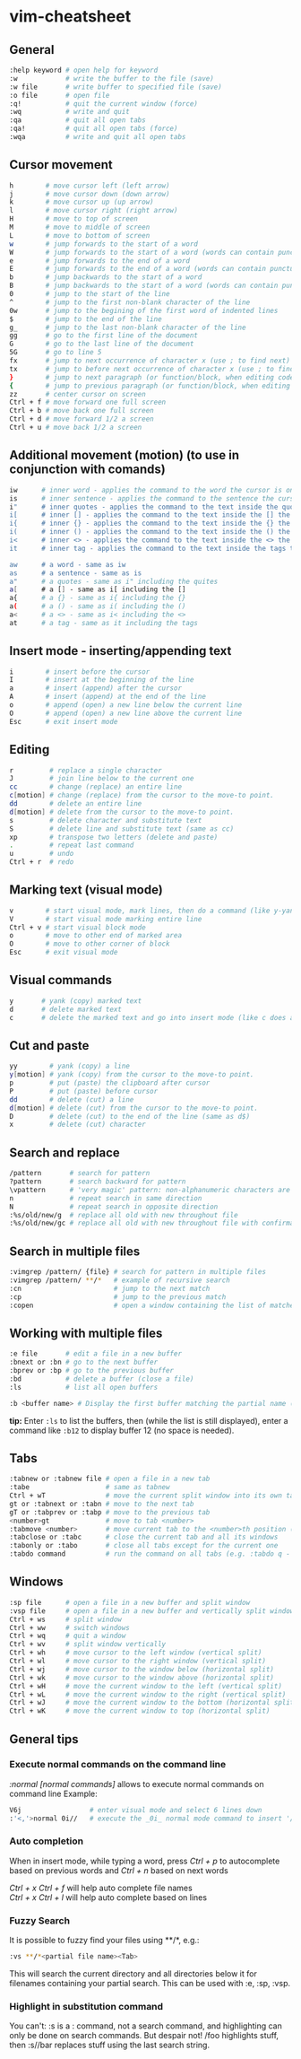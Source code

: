 # vim-cheatsheet

## General
```bash
:help keyword # open help for keyword
:w            # write the buffer to the file (save)
:w file       # write buffer to specified file (save)
:o file       # open file
:q!           # quit the current window (force)
:wq           # write and quit
:qa           # quit all open tabs
:qa!          # quit all open tabs (force)
:wqa          # write and quit all open tabs
```

## Cursor movement
```bash
h        # move cursor left (left arrow)
j        # move cursor down (down arrow)
k        # move cursor up (up arrow)
l        # move cursor right (right arrow)
H        # move to top of screen
M        # move to middle of screen
L        # move to bottom of screen
w        # jump forwards to the start of a word
W        # jump forwards to the start of a word (words can contain punctuation)
e        # jump forwards to the end of a word
E        # jump forwards to the end of a word (words can contain punctuation)
b        # jump backwards to the start of a word
B        # jump backwards to the start of a word (words can contain punctuation)
0        # jump to the start of the line
^        # jump to the first non-blank character of the line
0w       # jump to the begining of the first word of indented lines
$        # jump to the end of the line
g_       # jump to the last non-blank character of the line
gg       # go to the first line of the document
G        # go to the last line of the document
5G       # go to line 5
fx       # jump to next occurrence of character x (use ; to find next)
tx       # jump to before next occurrence of character x (use ; to find next)
}        # jump to next paragraph (or function/block, when editing code)
{        # jump to previous paragraph (or function/block, when editing code)
zz       # center cursor on screen
Ctrl + f # move forward one full screen
Ctrl + b # move back one full screen
Ctrl + d # move forward 1/2 a screen
Ctrl + u # move back 1/2 a screen
```

## Additional movement (motion) (to use in conjunction with comands)
```bash
iw      # inner word - applies the command to the word the cursor is on
is      # inner sentence - applies the command to the sentence the cursor is on
i"      # inner quotes - applies the command to the text inside the quotes
i[      # inner [] - applies the command to the text inside the [] the cursor is on
i{      # inner {} - applies the command to the text inside the {} the cursor is on
i(      # inner () - applies the command to the text inside the () the cursor is on
i<      # inner <> - applies the command to the text inside the <> the cursor is on
it      # inner tag - applies the command to the text inside the tags the cursor is on <tag>...</tag>

aw      # a word - same as iw
as      # a sentence - same as is
a"      # a quotes - same as i" including the quites
a[      # a [] - same as i[ including the []
a{      # a {} - same as i{ including the {}
a(      # a () - same as i( including the ()
a<      # a <> - same as i< including the <>
at      # a tag - same as it including the tags
```

## Insert mode - inserting/appending text
```bash
i        # insert before the cursor
I        # insert at the beginning of the line
a        # insert (append) after the cursor
A        # insert (append) at the end of the line
o        # append (open) a new line below the current line
O        # append (open) a new line above the current line
Esc      # exit insert mode
```

## Editing
```bash
r         # replace a single character
J         # join line below to the current one
cc        # change (replace) an entire line
c[motion] # change (replace) from the cursor to the move-to point.
dd        # delete an entire line
d[motion] # delete from the cursor to the move-to point.
s         # delete character and substitute text
S         # delete line and substitute text (same as cc)
xp        # transpose two letters (delete and paste)
.         # repeat last command
u         # undo
Ctrl + r  # redo
```

## Marking text (visual mode)
```bash
v        # start visual mode, mark lines, then do a command (like y-yank)
V        # start visual mode marking entire line
Ctrl + v # start visual block mode
o        # move to other end of marked area
O        # move to other corner of block
Esc      # exit visual mode
```

## Visual commands
```bash
y       # yank (copy) marked text
d       # delete marked text
c       # delete the marked text and go into insert mode (like c does above)
```

## Cut and paste
```bash
yy        # yank (copy) a line
y[motion] # yank (copy) from the cursor to the move-to point.
p         # put (paste) the clipboard after cursor
P         # put (paste) before cursor
dd        # delete (cut) a line
d[motion] # delete (cut) from the cursor to the move-to point.
D         # delete (cut) to the end of the line (same as d$)
x         # delete (cut) character
```

## Search and replace
```bash
/pattern       # search for pattern
?pattern       # search backward for pattern
\vpattern      # 'very magic' pattern: non-alphanumeric characters are interpreted as special regex symbols (no escaping needed)
n              # repeat search in same direction
N              # repeat search in opposite direction
:%s/old/new/g  # replace all old with new throughout file
:%s/old/new/gc # replace all old with new throughout file with confirmations
```

## Search in multiple files
```bash
:vimgrep /pattern/ {file} # search for pattern in multiple files
:vimgrep /pattern/ **/*   # example of recursive search
:cn                       # jump to the next match
:cp                       # jump to the previous match
:copen                    # open a window containing the list of matches
```

## Working with multiple files
```bash
:e file       # edit a file in a new buffer
:bnext or :bn # go to the next buffer
:bprev or :bp # go to the previous buffer
:bd           # delete a buffer (close a file)
:ls           # list all open buffers

:b <buffer name> # Display the first buffer matching the partial name (or press Tab for name completion).
```
**tip:** Enter `:ls` to list the buffers, then (while the list is still displayed), enter a command like `:b12` to display buffer 12 (no space is needed).

## Tabs
```bash
:tabnew or :tabnew file # open a file in a new tab
:tabe                   # same as tabnew
Ctrl + wT               # move the current split window into its own tab
gt or :tabnext or :tabn # move to the next tab
gT or :tabprev or :tabp # move to the previous tab
<number>gt              # move to tab <number>
:tabmove <number>       # move current tab to the <number>th position (indexed from 0)
:tabclose or :tabc      # close the current tab and all its windows
:tabonly or :tabo       # close all tabs except for the current one
:tabdo command          # run the command on all tabs (e.g. :tabdo q - closes all opened tabs)
```

## Windows
```bash
:sp file      # open a file in a new buffer and split window
:vsp file     # open a file in a new buffer and vertically split window
Ctrl + ws     # split window
Ctrl + ww     # switch windows
Ctrl + wq     # quit a window
Ctrl + wv     # split window vertically
Ctrl + wh     # move cursor to the left window (vertical split)
Ctrl + wl     # move cursor to the right window (vertical split)
Ctrl + wj     # move cursor to the window below (horizontal split)
Ctrl + wk     # move cursor to the window above (horizontal split)
Ctrl + wH     # move the current window to the left (vertical split)
Ctrl + wL     # move the current window to the right (vertical split)
Ctrl + wJ     # move the current window to the bottom (horizontal split)
Ctrl + wK     # move the current window to top (horizontal split)
```

## General tips
### Execute normal commands on the command line
_:normal [normal commands]_ allows to execute normal commands on command line
Example:
```bash
V6j                 # enter visual mode and select 6 lines down
:'<,'>normal 0i//   # execute the _0i_ normal mode command to insert '//' at the begining of all selected lines
```

### Auto completion
When in insert mode, while typing a word, press _Ctrl + p_ to autocomplete based on previous words and _Ctrl + n_ based on next words

_Ctrl + x Ctrl + f_ will help auto complete file names  
_Ctrl + x Ctrl + l_ will help auto complete based on lines

### Fuzzy Search
It is possible to fuzzy find your files using **/*, e.g.:
```bash
:vs **/*<partial file name><Tab>
```
This will search the current directory and all directories below it for filenames containing your partial search. This can be used with :e, :sp, :vsp.

### Highlight in substitution command
You can't: :s is a : command, not a search command, and highlighting can only be done on search commands.
But despair not!
/foo highlights stuff, then :s//bar replaces stuff using the last search string.
